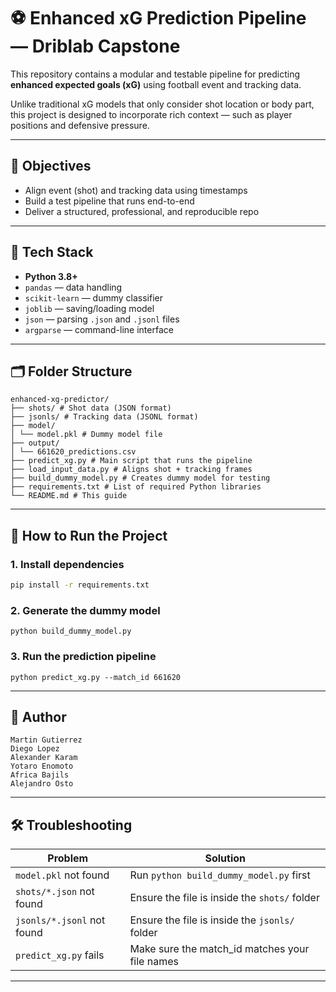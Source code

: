 # ⚽ Enhanced xG Prediction Pipeline — Driblab Capstone

This repository contains a modular and testable pipeline for predicting **enhanced expected goals (xG)** using football event and tracking data.

Unlike traditional xG models that only consider shot location or body part, this project is designed to incorporate rich context — such as player positions and defensive pressure.

---

## 🎯 Objectives

- Align event (shot) and tracking data using timestamps
- Build a test pipeline that runs end-to-end
- Deliver a structured, professional, and reproducible repo

---

## 🧰 Tech Stack

- **Python 3.8+**
- `pandas` — data handling
- `scikit-learn` — dummy classifier
- `joblib` — saving/loading model
- `json` — parsing `.json` and `.jsonl` files
- `argparse` — command-line interface

---

## 🗂️ Folder Structure
```
enhanced-xg-predictor/
├── shots/ # Shot data (JSON format)
├── jsonls/ # Tracking data (JSONL format)
├── model/
│ └── model.pkl # Dummy model file
├── output/
│ └── 661620_predictions.csv
├── predict_xg.py # Main script that runs the pipeline
├── load_input_data.py # Aligns shot + tracking frames
├── build_dummy_model.py # Creates dummy model for testing
├── requirements.txt # List of required Python libraries
└── README.md # This guide
```

---

## 🚀 How to Run the Project

### 1. Install dependencies

```bash
pip install -r requirements.txt
```

### 2. Generate the dummy model

```
python build_dummy_model.py
```

### 3. Run the prediction pipeline

```
python predict_xg.py --match_id 661620
```

---
## 👤 Author
```
Martin Gutierrez
Diego Lopez
Alexander Karam
Yotaro Enomoto
Africa Bajils
Alejandro Osto
```
---

## 🛠️ Troubleshooting

| Problem                   | Solution                                              |
|---------------------------|-------------------------------------------------------|
| `model.pkl` not found     | Run `python build_dummy_model.py` first               |
| `shots/*.json` not found  | Ensure the file is inside the `shots/` folder         |
| `jsonls/*.jsonl` not found| Ensure the file is inside the `jsonls/` folder        |
| `predict_xg.py` fails     | Make sure the match_id matches your file names        |

---

